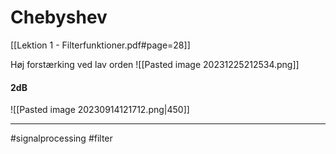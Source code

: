 # Chebyshev
[[Lektion 1 - Filterfunktioner.pdf#page=28]]

Høj forstærking ved lav orden
![[Pasted image 20231225212534.png]]
#### 2dB
![[Pasted image 20230914121712.png|450]]



---
#signalprocessing #filter 